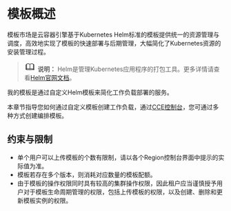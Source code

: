 # 模板概述<a name="cce_01_0191"></a>

模板市场是云容器引擎基于Kubernetes Helm标准的模板提供统一的资源管理与调度，高效地实现了模板的快速部署与后期管理，大幅简化了Kubernetes资源的安装管理过程。

>![](public_sys-resources/icon-note.gif) **说明：** 
>Helm是管理Kubernetes应用程序的打包工具。更多详情请查看[Helm官网文档](https://helm.sh/)。

我的模板是通过自定义Helm模板来简化工作负载部署的服务。

本章节指导您如何通过自定义模板创建工作负载，通过[CCE控制台](https://console.huaweicloud.com/cce2.0/?utm_source=helpcenter)，您可通过多种方式创建编排模板。

## 约束与限制<a name="section148624339590"></a>

-   单个用户可以上传模板的个数有限制，请以各个Region控制台界面中提示的实际值为准。
-   模板若存在多个版本，则消耗对应数量的模板配额。
-   由于模板的操作权限同时具有较高的集群操作权限，因此租户应当谨慎授予用户对于模板生命周期管理的权限，包括上传模板的权限，以及创建、删除和更新模板实例的权限。

